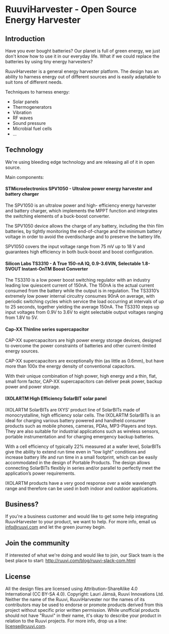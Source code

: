 # RuuviHarvester - Open Source Energy Harvester

## Introduction
Have you ever bought batteries? Our planet is full of green energy, we just don't know how to use it in our everyday life. What if we could replace the batteries by using tiny energy harvesters?

RuuviHarvester is a general energy harvester platform. The design has an ability to harness energy out of different sources and is easily adaptable to suit tons of different needs.

Techniques to harness energy:
* Solar panels
* Thermogenerators
* Vibration
* RF waves
* Sound pressure
* Microbial fuel cells
* ...

## Technology
We're using bleeding edge technology and are releasing all of it in open source.

Main components:

#### STMicroelectronics SPV1050 - Ultralow power energy harvester and battery charger

The SPV1050 is an ultralow power and high- efficiency energy harvester and battery charger, which implements the MPPT function and integrates the switching elements of a buck-boost converter.

The SPV1050 device allows the charge of any battery, including the thin film batteries, by tightly monitoring the end-of-charge and the minimum battery voltage in order to avoid the overdischarge and to preserve the battery life.

SPV1050 covers the input voltage range from 75 mV up to 18 V and guarantees high efficiency in both buck-boost and boost configuration.

#### Silicon Labs TS3310 - A True 150-nA IQ, 0.9-3.6VIN, Selectable 1.8-5VOUT Instant-OnTM Boost Converter

The TS3310 is a low power boost switching regulator with an industry leading low quiescent current of 150nA. The 150nA is the actual current consumed from the battery while the output is in regulation. The TS3310’s extremely low power internal circuitry consumes 90nA on average, with periodic switching cycles which service the load occurring at intervals of up to 25 seconds, together yielding the average 150nA. The TS3310 steps up input voltages from 0.9V to 3.6V to eight selectable output voltages ranging from 1.8V to 5V.

#### Cap-XX Thinline series supercapacitor

CAP-XX supercapacitors are high power energy storage devices, designed to overcome the power constraints of batteries and other current-limited energy sources.

CAP-XX supercapacitors are exceptionally thin (as little as 0.6mm), but have more than 100x the energy density of conventional capacitors.

With their unique combination of high power, high energy and a thin, flat, small form factor, CAP-XX supercapacitors can deliver peak power, backup power and power storage.

#### IXOLARTM High Efficiency SolarBIT solar panel

IXOLARTM SolarBITs are IXYS’ product line of SolarBITs made of monocrystalline, high efficiency solar cells. The IXOLARTM SolarBITs is an ideal for charging various battery powered and handheld consumer products such as mobile phones, cameras, PDAs, MP3-Players and toys. They are also suitable for industrial applications such as wireless sensors, portable instrumentation and for charging emergency backup batteries.

With a cell efficiency of typically 22% measured at a wafer level, SolarBITs give the ability to extend run time even in "low light" conditions and increase battery life and run time in a small footprint, which can be easily accommodated in the design of Portable Products. The design allows connecting SolarBITs flexibly in series and/or parallel to perfectly meet the application’s power requirements.

IXOLARTM products have a very good response over a wide wavelength range and therefore can be used in both indoor and outdoor applications.

## Business?

If you're a business customer and would like to get some help integrating RuuviHarvester to your product, we want to help. For more info, email us info@ruuvi.com and let the green journey begin.

## Join the community

If interested of what we're doing and would like to join, our Slack team is the best place to start: http://ruuvi.com/blog/ruuvi-slack-com.html

## License
All the design files are licensed using Attribution-ShareAlike 4.0 International (CC BY-SA 4.0).
Copyright: Lauri Jämsä, Ruuvi Innovations Ltd. Neither the name of the Ruuvi, RuuviHarvester nor the names of its contributors may be used to endorse or promote products derived from this project without specific prior written permission. While unofficial products should not have "Ruuvi" in their name, it's okay to describe your product in relation to the Ruuvi projects. For more info, drop us a line: license@ruuvi.com.